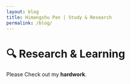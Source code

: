```yaml
---
layout: blog
title: Himangshu Pan | Study & Research 
permalink: /blog/
---
```


# 🔍 Research & Learning
Please Check out my **hardwork**.  
